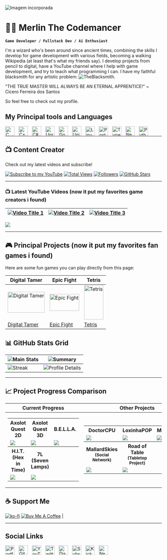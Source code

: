 ![Imagem incorporada](https://yt3.googleusercontent.com/Ku7jfp1NbeXxVOD-RxDdejX8_uegbuzE4djPBmlEWz9957xQYQuMBhDC2pWXOmQwICZejij2=w1707-fcrop64=1,00005a57ffffa5a8-k-c0xffffffff-no-nd-rj)


# 🧙‍♂️ Merlin The Codemancer

**`Game Developer / Fullstack Dev / Ai Enthusiast `**

I'm a wizard who's been around since ancient times, combining the skills I develop for game development with various fields, becoming a walking Wikipedia (at least that's what my friends say). I develop projects from pencil to digital, have a YouTube channel where I help with game development, and try to teach what programming I can. I have my faithful blacksmith for any artistic problem: ![TheBlacksmith](https://www.youtube.com/@tiamat_h3f3st).

"THE TRUE MASTER WILL ALWAYS BE AN ETERNAL APPRENTICE!"
~ Cicero Ferreira dos Santos

So feel free to check out my profile.

## My Principal tools and Languages


<img align="left" alt="C" width="30px" style="padding-right:10px;" src="https://cdn.simpleicons.org/c/ffffff" />
<img align="left" alt="C++" width="30px" style="padding-right:10px;" src="https://cdn.simpleicons.org/cplusplus/ffffff" />
<img align="left" alt="C#" width="30px" style="padding-right:10px;" src="https://zeekcursos.com.br/img/Icones-Modulos/programacaoC.png" />
<img align="left" alt="Unreal Engine" width="30px" style="padding-right:10px;" src="https://cdn.simpleicons.org/unrealengine/ffffff" />
<img align="left" alt="Godot" width="30px" style="padding-right:10px;" src="https://godotengine.org/assets/press/logo_vertical_monochrome_dark.png" />
<img align="left" alt="Unity" width="30px" style="padding-right:10px;" src="https://cdn.simpleicons.org/unity/ffffff" />
<img align="left" alt="Linux" width="30px" style="padding-right:10px;" src="https://cdn.simpleicons.org/linux/ffffff" />
<img align="left" alt="PostgreSQL" width="30px" style="padding-right:10px;" src="https://cdn.simpleicons.org/postgresql/ffffff" />
<img align="left" alt="TypeScript" width="30px" style="padding-right:10px;" src="https://cdn.simpleicons.org/typescript/ffffff" />
<img align="left" alt="Next.js" width="30px" style="padding-right:10px;" src="https://cdn.simpleicons.org/nextdotjs/ffffff" />
<img align="left" alt="Python" width="30px" style="padding-right:10px;" src="https://cdn.simpleicons.org/python/ffffff" />
<br />

---
## 📺 Content Creator
Check out my latest videos and subscribe!

[![Subscribe to my YouTube](https://custom-icon-badges.demolab.com/youtube/channel/subscribers/UC2WHjPDvbE6O328n17ZGcfg?color=%23E05D44&label=SUBSCRIBE&logo=video&logoColor=white&style=for-the-badge&labelColor=CE4630)](https://www.youtube.com/@Merlin_Codemancer)
[![Total Views](https://custom-icon-badges.demolab.com/youtube/channel/views/UC2WHjPDvbE6O328n17ZGcfg?color=%23E1AD0E&logo=eye&logoColor=white&style=for-the-badge&labelColor=C79600)](https://www.youtube.com/@Merlin_Codemancer)
[![Followers](https://custom-icon-badges.demolab.com/github/followers/YourUsername?color=236ad3&labelColor=1155ba&style=for-the-badge&logo=person-add&label=Follow&logoColor=white)](https://github.com/MerlinTheCodemancer)
[![GitHub Stars](https://custom-icon-badges.demolab.com/github/stars/YourUsername?color=55960c&style=for-the-badge&labelColor=488207&logo=star)](https://github.com/MerlinTheCodemancer)

---

### 📺 Latest YouTube Videos  (now it put my favorites game creators i found)


| [![Video Title 1](https://ytcards.demolab.com/?id=6BON0tUuYBg&title=Your+Video+Title&lang=en&timestamp=TIME&background_color=%230d1117&title_color=%23ffffff&stats_color=%23dedede&max_title_lines=1&width=250&border_radius=5&duration=DURATION "Video 1")](https://www.youtube.com/watch?v=VIDEO_ID_1) | [![Video Title 2](https://ytcards.demolab.com/?id=2DSrk7WX7ho&title=Your+Video+Title&lang=en&timestamp=TIME&background_color=%230d1117&title_color=%23ffffff&stats_color=%23dedede&max_title_lines=1&width=250&border_radius=5&duration=DURATION "Video 2")](https://www.youtube.com/watch?v=VIDEO_ID_2) | [![Video Title 3](https://ytcards.demolab.com/?id=Htm6wnKPqKw&title=Your+Video+Title&lang=en&timestamp=TIME&background_color=%230d1117&title_color=%23ffffff&stats_color=%23dedede&max_title_lines=1&width=250&border_radius=5&duration=DURATION "Video 3")](https://www.youtube.com/watch?v=VIDEO_ID_3) |
|---------|---------|---------|


<!-- END YOUTUBE-CARDS -->

[<img src="https://custom-icon-badges.demolab.com/badge/-Subscribe%20For%20More-red?style=for-the-badge&logo=video&logoColor=white"/>](https://www.youtube.com/c/@Merlin_Codemancer?sub_confirmation=1)

---

## 🎮 Principal Projects (now it put my favorites fan games i found)

Here are some fun games you can play directly from this page:

| Digital Tamer | Epic Fight | Tetris |
|----------------|------------|--------|
| <img src="https://img.itch.zone/aW1nLzE3MjI2NzMxLnBuZw==/315x250%23c/nOWaK9.png" alt="Digital Tamer" style="width:100%; max-width:300px; aspect-ratio:16/9; object-fit:cover;"/> | <img src="https://picon.ngfiles.com/746000/flash_746618_card.webp?f1669676968" alt="Epic Fight" style="width:100%; max-width:300px; aspect-ratio:16/9; object-fit:cover;"/> | <img src="https://browsercraft.com/images/games/covers/jstris.jpg" alt="Tetris" style="width:100%; max-width:200px; aspect-ratio:9/16; object-fit:cover;"/> |
| [Digital Tamer](https://dragonrod342.itch.io/digital-tamers-2) | [Epic Fight](https://www.newgrounds.com/portal/view/746618) | [Tetris](https://jstris.jezevec10.com/) |




## 📊 GitHub Stats Grid

| ![Main Stats](https://github-readme-stats.vercel.app/api?username=MerlinTheCodemancer&show_icons=true&theme=gruvbox) | ![Summary](http://github-profile-summary-cards.vercel.app/api/cards/stats?username=MerlinTheCodemancer&theme=tokyonight) |
|---|---|
| ![Streak](https://github-readme-streak-stats.herokuapp.com?user=MerlinTheCodemancer&theme=tokyonight&hide_border=true&date_format=j%20M%5B%20Y%5D&card_width=480) | ![Profile Details](http://github-profile-summary-cards.vercel.app/api/cards/profile-details?username=MerlinTheCodemancer&theme=tokyonight) |

---

## 📈 Project Progress Comparison

| **Current Progress** | **Other Projects** |
|----------------------|----------------------|
| <table><tr><th>Axolot Quest 2D</th><th>Axolot Quest 3D</th><th>B.E.L.L.A.</th></tr><tr><td><img src="https://markdone.org/progress/35.png" /></td><td><img src="https://markdone.org/progress/15.png" /></td><td><img src="https://markdone.org/progress/5.png" /></td></tr><tr><th>H.I.T. (Hex in Time)</th><th>7L (Seven Lamps)</th><th></th></tr><tr><td><img src="https://markdone.org/progress/50.png" /></td><td><img src="https://markdone.org/progress/5.png" /></td><td></td></tr></table> | <table><tr><th>DoctorCPU</th><th>LoxinhaPOP</th><th>MedicHelper</th></tr><tr><td><img src="https://markdone.org/progress/45.png" /></td><td><img src="https://markdone.org/progress/25.png" /></td><td><img src="https://markdone.org/progress/10.png" /></td></tr><tr><th>MallardSkies<br><small>(Social Network)</small></th><th>Road of Table<br><small>(Tabletop Project)</small></th><th></th></tr><tr><td><img src="https://markdone.org/progress/30.png" /></td><td><img src="https://markdone.org/progress/60.png" /></td><td></td></tr></table> |



## ☕ Support Me

[![ko-fi](https://ko-fi.com/img/githubbutton_sm.svg)](https://ko-fi.com/MerlinTheCodemancer)
[![Buy Me A Coffee](https://www.buymeacoffee.com/assets/img/custom_images/orange_img.png)](https://www.buymeacoffee.com/MerlinTheCodemancer) |


---

## Social Links
<img align="left" label="portfolio" alt="Portfolio" width="30px" style="padding-right:10px;" src="https://static.wikia.nocookie.net/nier/images/5/5f/882033E5-69F6-4CE2-BC77-006FE6C8606F.png/revision/latest?cb=20190102010917" />
<img align="left" alt="GitHub" width="30px" style="padding-right:10px;" src="https://cdn.simpleicons.org/github/ffffff" />
<img align="left" alt="YouTube" width="30px" style="padding-right:10px;" src="https://cdn.simpleicons.org/youtube/ffffff" />
<img align="left" alt="Twitter" width="30px" style="padding-right:10px;" src="https://cdn.simpleicons.org/x/ffffff" />
<img align="left" alt="Discord" width="30px" style="padding-right:10px;" src="https://cdn.simpleicons.org/discord/ffffff" />
<img align="left" alt="Substack" width="30px" style="padding-right:10px;" src="https://cdn.simpleicons.org/substack/ffffff" />
<img align="left" alt="Kick" width="30px" style="padding-right:10px;" src="https://cdn.simpleicons.org/kick/ffffff" />
<img align="left" alt="Newgrounds" width="30px" style="padding-right:10px;" src="https://tse3.mm.bing.net/th/id/OIP.mTj-gvhTi0oCthgAOhu5ZAHaHa?cb=12&rs=1&pid=ImgDetMain&o=7&rm=3" />
<br />




